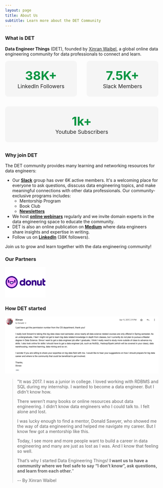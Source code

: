 ```yaml
---
layout: page
title: About Us
subtitle: Learn more about the DET Community
---
```


### What is DET

**Data Engineer Things** (DET), founded by [Xinran Waibel](https://www.linkedin.com/in/xinranwaibel/), a global online data engineering community for data professionals to connect and learn.

<div style="display: flex; gap: 2rem; flex-wrap: wrap; margin-bottom: 2rem;">
  <a href="https://www.linkedin.com/company/data-engineer-things/" target="_blank" style="flex: 1; min-width: 180px; text-decoration: none;">
    <div style="background: #f5f5f5; border-radius: 10px; padding: 1.5rem; text-align: center;">
      <div style="font-size: 2.5rem; font-weight: bold; color: rgb(10, 149, 65);">38K+</div>
      <div style="font-size: 1.1rem; color: #222;">LinkedIn Followers</div>
    </div>
  </a>
  <a href="http://join.det.life" target="_blank" style="flex: 1; min-width: 180px; text-decoration: none;">
    <div style="background: #f5f5f5; border-radius: 10px; padding: 1.5rem; text-align: center;">
      <div style="font-size: 2.5rem; font-weight: bold; color:rgb(10, 149, 65);">7.5K+</div>
      <div style="font-size: 1.1rem; color: #222;">Slack Members</div>
    </div>
  </a>
  <a href="https://www.youtube.com/@data-engineer-things" target="_blank" style="flex: 1; min-width: 180px; text-decoration: none;">
    <div style="background: #f5f5f5; border-radius: 10px; padding: 1.5rem; text-align: center;">
      <div style="font-size: 2.5rem; font-weight: bold; color:rgb(10, 149, 65);">1k+</div>
      <div style="font-size: 1.1rem; color: #222;">Youtube Subscribers</div>
    </div>
  </a>
</div>

### Why join DET

The DET community provides many learning and networking resources for data engineers:

- Our [**Slack**](http://join.det.life) group has over 6K active members. It's a welcoming place for everyone to ask questions, disscuss data engineering topics, and make meaningful connections with other data professionals. Our community-exclusive programs includes:
  - Mentorship Program
  - Book Club
  - [**Newsletters**](https://dataengineerthings.substack.com/)
- We host [**online webinars**](https://www.youtube.com/@data-engineer-things/streams) regularly and we invite domain experts in the data engineering space to educate the community.
- DET is also an online publication on [**Medium**](https://blog.det.life) where data engineers share insights and expertise in writing.
- Follow us on [**LinkedIn**](https://www.linkedin.com/company/data-engineer-things/) (38K followers).

Join us to grow and learn together with the data engineering community!

### Our Partners
<a href="http://donut.com/"><img src="/assets/img/logo/donut-logo.png" alt="Donut Logo" height="100"></a>

### How DET started
![Alt](/assets/img/aboutus/email-screenshot.jpeg "An email written by Xinran in 2017")
> "It was 2017. I was a junior in college. I loved working with RDBMS and SQL during my internship. I wanted to become a data engineer. But I didn't know how.
> 
> There weren’t many books or online resources about data engineering. I didn’t know data engineers who I could talk to. I felt alone and lost.
>
> I was lucky enough to find a mentor, Donald Sawyer, who showed me the way of data engineering and helped me navigate my career. But I know few got a mentorship like this.
>
> Today, I see more and more people want to build a career in data engineering and many are just as lost as I was. And I know that feeling so well.
>
> That’s why I started Data Engineering Things! **I want us to have a community where we feel safe to say “I don’t know”, ask questions, and learn from each other.**"
> 
> -- By Xinran Waibel
